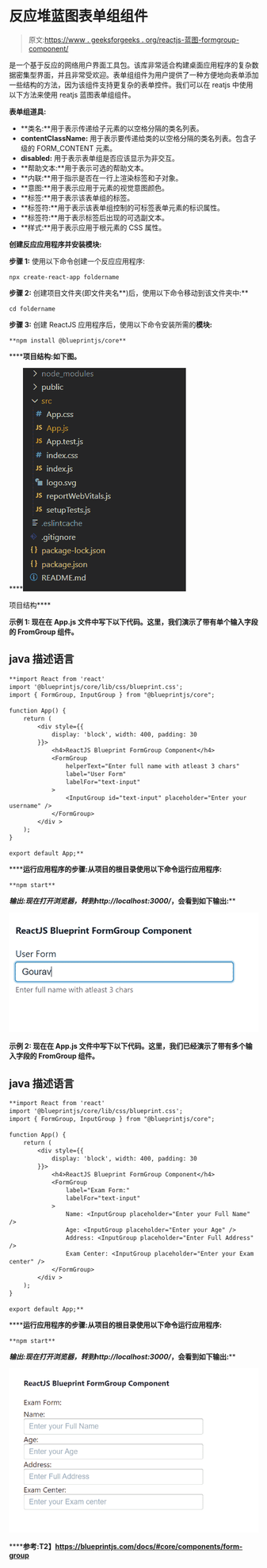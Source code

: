 # 反应堆蓝图表单组组件

> 原文:[https://www . geeksforgeeks . org/reactjs-蓝图-formgroup-component/](https://www.geeksforgeeks.org/reactjs-blueprint-formgroup-component/)

是一个基于反应的网络用户界面工具包。该库非常适合构建桌面应用程序的复杂数据密集型界面，并且非常受欢迎。表单组组件为用户提供了一种方便地向表单添加一些结构的方法，因为该组件支持更复杂的表单控件。我们可以在 reatjs 中使用以下方法来使用 reatjs 蓝图表单组组件。

**表单组道具:**

*   **类名:**用于表示传递给子元素的以空格分隔的类名列表。
*   **contentClassName:** 用于表示要传递给类的以空格分隔的类名列表。包含子级的 FORM_CONTENT 元素。
*   **disabled:** 用于表示表单组是否应该显示为非交互。
*   **帮助文本:**用于表示可选的帮助文本。
*   **内联:**用于指示是否在一行上渲染标签和子对象。
*   **意图:**用于表示应用于元素的视觉意图颜色。
*   **标签:**用于表示该表单组的标签。
*   **标签符:**用于表示该表单组控制的可标签表单元素的标识属性。
*   **标签符:**用于表示标签后出现的可选副文本。
*   **样式:**用于表示应用于根元素的 CSS 属性。

**创建反应应用程序并安装模块:**

**步骤 1:** 使用以下命令创建一个反应应用程序:

```
npx create-react-app foldername
```

**步骤 2:** 创建项目文件夹(即文件夹名**)后，使用以下命令移动到该文件夹中:**

```
cd foldername
```

**步骤 3:** 创建 ReactJS 应用程序后，使用以下命令安装所需的****模块:****

```
**npm install @blueprintjs/core**
```

******项目结构:**如下图。****

****![](img/f04ae0d8b722a9fff0bd9bd138b29c23.png)

项目结构**** 

******示例 1:** 现在在 **App.js** 文件中写下以下代码。这里，我们演示了带有单个输入字段的 FromGroup 组件。****

## ****java 描述语言****

```
**import React from 'react'
import '@blueprintjs/core/lib/css/blueprint.css';
import { FormGroup, InputGroup } from "@blueprintjs/core";

function App() {
    return (
        <div style={{
            display: 'block', width: 400, padding: 30
        }}>
            <h4>ReactJS Blueprint FormGroup Component</h4>
            <FormGroup
                helperText="Enter full name with atleast 3 chars"
                label="User Form"
                labelFor="text-input"
            >
                <InputGroup id="text-input" placeholder="Enter your username" />
            </FormGroup>
        </div >
    );
}

export default App;**
```

******运行应用程序的步骤:**从项目的根目录使用以下命令运行应用程序:****

```
**npm start**
```

******输出:**现在打开浏览器，转到***http://localhost:3000/***，会看到如下输出:****

****![](img/df349df929640a5f03e074fe96188f9f.png)****

******示例 2:** 现在在 **App.js** 文件中写下以下代码。这里，我们已经演示了带有多个输入字段的 FromGroup 组件。****

## ****java 描述语言****

```
**import React from 'react'
import '@blueprintjs/core/lib/css/blueprint.css';
import { FormGroup, InputGroup } from "@blueprintjs/core";

function App() {
    return (
        <div style={{
            display: 'block', width: 400, padding: 30
        }}>
            <h4>ReactJS Blueprint FormGroup Component</h4>
            <FormGroup
                label="Exam Form:"
                labelFor="text-input"
            >
                Name: <InputGroup placeholder="Enter your Full Name" />
                Age: <InputGroup placeholder="Enter your Age" />
                Address: <InputGroup placeholder="Enter Full Address" />
                Exam Center: <InputGroup placeholder="Enter your Exam center" />
            </FormGroup>
        </div >
    );
}

export default App;**
```

******运行应用程序的步骤:**从项目的根目录使用以下命令运行应用程序:****

```
**npm start**
```

******输出:**现在打开浏览器，转到***http://localhost:3000/***，会看到如下输出:****

****![](img/f170be6f0cb045e115edf7ff5297e0ae.png)****

******参考:**T2】https://blueprintjs.com/docs/#core/components/form-group****